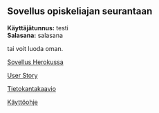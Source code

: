 ## Sovellus opiskeliajan seurantaan

**Käyttäjätunnus:** testi  
**Salasana:** salasana  

tai voit luoda oman.

[Sovellus Herokussa](https://tranquil-lowlands-88067.herokuapp.com)

[User Story](https://github.com/Hilma-H/Opiskeluaika/blob/master/dokumentaatio/käyttötapaukset.md)

[Tietokantakaavio](https://github.com/Hilma-H/Opiskeluaika/blob/master/dokumentaatio/tietokantarakenne/tietokantakaavio3.jpg)

[Käyttöohje](https://github.com/Hilma-H/Opiskeluaika/blob/master/dokumentaatio/ohjeet/käyttöohje.md)


